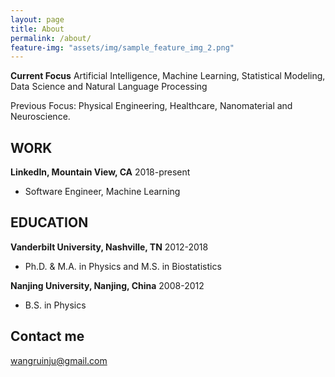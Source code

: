 ```yaml
---
layout: page
title: About
permalink: /about/
feature-img: "assets/img/sample_feature_img_2.png"
---
```


**Current Focus** Artificial Intelligence, Machine Learning, Statistical Modeling, Data Science and Natural Language Processing

Previous Focus: Physical Engineering, Healthcare, Nanomaterial and  Neuroscience.

## WORK

**LinkedIn, Mountain View, CA** 2018-present
+ Software Engineer, Machine Learning

## EDUCATION 

**Vanderbilt University, Nashville, TN** 2012-2018     

+ Ph.D. & M.A. in Physics and M.S. in Biostatistics  

**Nanjing University, Nanjing, China** 2008-2012                                        

+ B.S. in Physics

## Contact me 

[wangruinju@gmail.com](mailto:email@domain.com)
